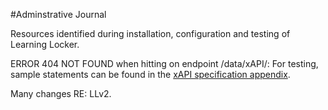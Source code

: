 #Adminstrative Journal

Resources identified during installation, configuration and testing of Learning Locker.

ERROR 404 NOT FOUND when hitting on endpoint /data/xAPI/: For testing, sample statements can be found in the [xAPI specification appendix](https://github.com/adlnet/xAPI-Spec/blob/master/xAPI.md#appendix-a-example-statements).

Many changes RE: LLv2. 
